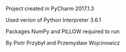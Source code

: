 Project created in PyCharm 2017.1.3

Used verion of Python Interpreter 3.6.1


Packages NumPy and PILLOW required to run

By Piotr Przybył and Przemysław Wojcinowicz